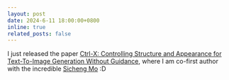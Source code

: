 ```yaml
---
layout: post
date: 2024-6-11 18:00:00+0800
inline: true
related_posts: false
---
```


I just released the paper [Ctrl-X: Controlling Structure and Appearance for Text-To-Image Generation Without Guidance](https://genforce.github.io/ctrl-x/), where I am co-first author with the incredible [Sicheng Mo](https://sichengmo.github.io/) :D